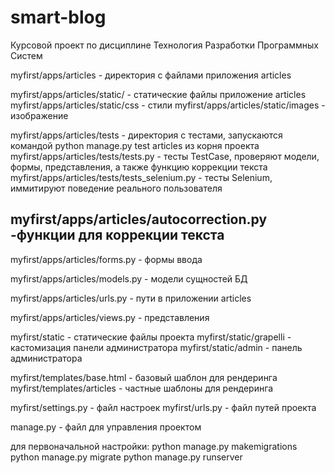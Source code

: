 ﻿# smart-blog
Курсовой проект по дисциплине Технология Разработки Программных Систем


myfirst/apps/articles - директория с файлами приложения articles

myfirst/apps/articles/static/ - статические файлы приложение articles
myfirst/apps/articles/static/css - стили
myfirst/apps/articles/static/images - изображение

myfirst/apps/articles/tests - директория с тестами, запускаются командой python manage.py test articles из корня проекта
myfirst/apps/articles/tests/tests.py - тесты TestCase, проверяют модели, формы, представления, а также функцию коррекции текста
myfirst/apps/articles/tests/tests_selenium.py - тесты Selenium, иммитируют поведение реального пользователя

## myfirst/apps/articles/autocorrection.py -функции для коррекции текста

myfirst/apps/articles/forms.py - формы ввода

myfirst/apps/articles/models.py - модели сущностей БД

myfirst/apps/articles/urls.py - пути в приложении articles

myfirst/apps/articles/views.py - представления

myfirst/static - статические файлы проекта
myfirst/static/grapelli - кастомизация панели администратора
myfirst/static/admin - панель администратора

myfirst/templates/base.html - базовый шаблон для рендеринга
myfirst/templates/articles - частные шаблоны для рендеринга

myfirst/settings.py - файл настроек
myfirst/urls.py - файл путей проекта

manage.py - файл для управления проектом

для первоначальной настройки:
python manage.py makemigrations
python manage.py migrate
python manage.py runserver
